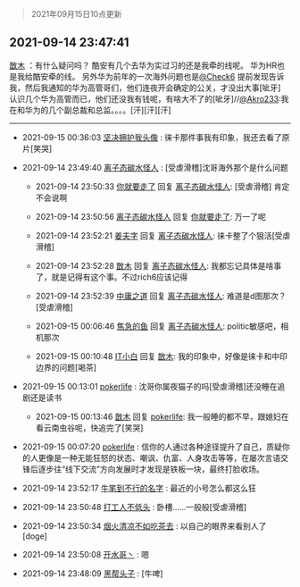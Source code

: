 > 2021年09月15日10点更新
<link rel="stylesheet" href="https://cdn.jsdelivr.net/gh/taotie6/sampleJSON@main/css/photo_show.css">
<meta name="referrer" content="no-referrer" />


 ## 2021-09-14 23:47:41 

 [㪚木](https://www.coolapk.com/feed/29988359?shareKey=MmZkMThmZmZmNDg2NjE0MGM2YTQ~) ：有什么疑问吗？
酷安有几个去华为实过习的还是我牵的线呢。
华为HR也是我给酷安牵的线。
另外华为前年的一次海外问题也是<a class="feed-link-uname" href="/u/Check6">@Check6</a> 提前发现告诉我，然后我通知的华为高管哥们，他们连夜开会确定的公关，才没出大事[呲牙]
认识几个华为高管而已，他们还没我有钱呢<!--break-->，有啥大不了的[呲牙]//<a class="feed-link-uname" href="/u/Akro233">@Akro233</a>:我在和华为的几个副总裁和总监。。。。[汗][汗][汗] 

<div class="album">
</div>

 ------- 

- 2021-09-15 00:36:03 [坚决拥护我头像](uid=1738203) : 徕卡那件事我有印象，我还去看了原片[笑哭] 

- 2021-09-14 23:49:40 [离子态碳水怪人](uid=1112739) : [受虐滑稽]沈哥海外那个是什么问题 

    - 2021-09-14 23:50:33 [你就要走了](uid=3251026) 回复 [离子态碳水怪人](uid=1112739): [受虐滑稽] 肯定不会说啊 

    - 2021-09-14 23:50:56 [离子态碳水怪人](uid=1112739) 回复 [你就要走了](uid=3251026): 万一了呢 

    - 2021-09-14 23:52:21 [姜夫字](uid=2347706) 回复 [离子态碳水怪人](uid=1112739): 徕卡整了个狠活[受虐滑稽] 

    - 2021-09-14 23:52:28 [㪚木](uid=1081091) 回复 [离子态碳水怪人](uid=1112739): 我都忘记具体是啥事了，就是记得有这个事。不过rich6应该记得 

    - 2021-09-14 23:52:39 [中庸之道](uid=2894334) 回复 [离子态碳水怪人](uid=1112739): 难道是d图那次？[受虐滑稽] 

    - 2021-09-15 00:06:46 [焦急的鱼](uid=1066955) 回复 [离子态碳水怪人](uid=1112739): politic敏感吧，相机那次 

    - 2021-09-15 00:10:48 [IT小白](uid=1002886) 回复 [㪚木](uid=1081091): 我的印象中，好像是徕卡和中印边界的问题[喝茶] 

- 2021-09-15 00:13:01 [pokerlife](uid=575409) : 沈哥你属夜猫子的吗[受虐滑稽]还没睡在追剧还是读书 

    - 2021-09-15 00:13:46 [㪚木](uid=1081091) 回复 [pokerlife](uid=575409): 我一般睡的都不早，跟媳妇在看云南虫谷呢，快追完了[笑哭] 

- 2021-09-15 00:07:20 [pokerlife](uid=575409) : 信你的人通过各种途径提升了自己，质疑你的人更像是一种无能狂怒的状态、嘲讽、仇富、人身攻击等等，在屡次言语交锋后逐步往“线下交流”方向发展时才发现是铁板一块，最终打脸收场。 

- 2021-09-14 23:52:17 [牛笔到不行的名字](uid=2374460) : 最近的小号怎么都这么狂 

- 2021-09-14 23:50:48 [打工人不低头](uid=1398190) : 卧槽……一般般[受虐滑稽] 

- 2021-09-14 23:50:34 [烟火清凉不如吃茶去](uid=4279524) : 以自己的眼界来看别人了[doge] 

- 2021-09-14 23:50:08 [开水哥丶](uid=608451) : 嗯 

- 2021-09-14 23:48:09 [黑帮头子](uid=2838832) : [牛啤] 

